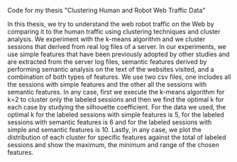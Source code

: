 Code for my thesis "Clustering Human and Robot Web Traffic Data"

In this thesis, we try to understand the web robot traffic on the Web by comparing it to the human traffic using clustering techniques and cluster analysis. We experiment with the k-means algorithm and we cluster sessions that derived from real log files of a server. In our experiments, we use simple features that have been previously adopted by other studies and are extracted from the server log files, semantic features derived by performing semantic analysis on the text of the websites visited, and a combination of both types of features. We use two csv files, one includes all the sessions with simple features and the other all the sessions with semantic features.
In any case, first we execute the k-means algorithm for k=2 to cluster only the labeled sessions and then we find the optimal k for each case by studying the silhouette coefficient. For the data we used, the optimal k for the labeled sessions with simple features is 5, for the labeled sessions with semantic features is 6 and for the labeled sessions with simple and semantic features is 10. Lastly, in any case, we plot the distribution of each cluster for specific features against the total of labeled sessions and show the maximum, the minimum and range of the chosen features.
